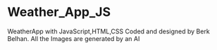 # Weather_App_JS
WeatherApp with JavaScript,HTML,CSS
Coded and designed by Berk Belhan.
All the Images are generated by an AI
